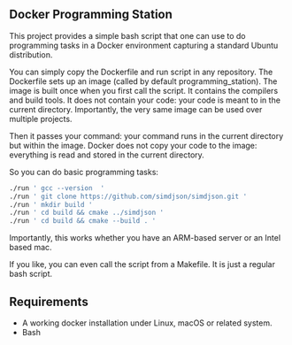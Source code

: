 ## Docker Programming Station


This project provides a simple bash script that one can use to do programming tasks in a
Docker environment capturing a standard Ubuntu distribution. 

You can simply copy the Dockerfile and run script in any repository.
The Dockerfile sets up an image (called by default programming_station). 
The image is built once when you first call the script. It contains the compilers
and build tools. It does not contain your code: your code is meant to in 
the current directory. Importantly, the very same image can be used over
multiple projects.


Then it passes your command: your command runs in the current
directory but within the image. Docker does not copy your code to the image: everything
is read and stored in the current directory. 

So you can do basic programming tasks:

```bash
./run ' gcc --version  '
./run ' git clone https://github.com/simdjson/simdjson.git '
./run ' mkdir build '
./run ' cd build && cmake ../simdjson '
./run ' cd build && cmake --build . '
```

Importantly, this works whether you have an ARM-based server or an Intel based mac.


If you like, you can even call the script from a Makefile. It is just a regular bash
script.

## Requirements

- A working docker installation under Linux, macOS or related system.
- Bash

